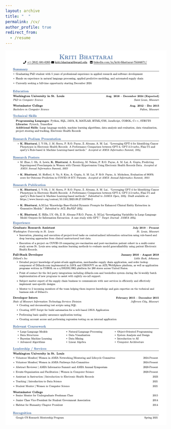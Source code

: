 ```yaml
---
layout: archive
title: "  "
permalink: /cv/
author_profile: true
redirect_from:
  - /resume
---
```


![Page 1](CV1.png)
![Page 1](CV2.png)
